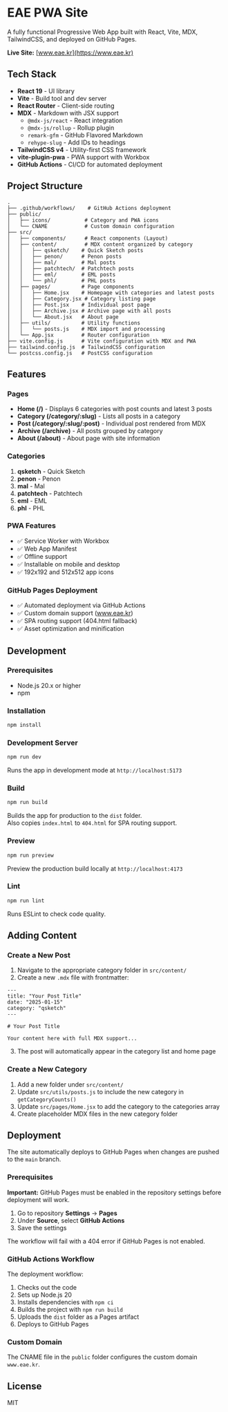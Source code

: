 # EAE PWA Site

A fully functional Progressive Web App built with React, Vite, MDX, TailwindCSS, and deployed on GitHub Pages.

**Live Site:** [www.eae.kr](https://www.eae.kr)

## Tech Stack

- **React 19** - UI library
- **Vite** - Build tool and dev server
- **React Router** - Client-side routing
- **MDX** - Markdown with JSX support
  - `@mdx-js/react` - React integration
  - `@mdx-js/rollup` - Rollup plugin
  - `remark-gfm` - GitHub Flavored Markdown
  - `rehype-slug` - Add IDs to headings
- **TailwindCSS v4** - Utility-first CSS framework
- **vite-plugin-pwa** - PWA support with Workbox
- **GitHub Actions** - CI/CD for automated deployment

## Project Structure

```
.
├── .github/workflows/    # GitHub Actions deployment
├── public/
│   ├── icons/           # Category and PWA icons
│   └── CNAME            # Custom domain configuration
├── src/
│   ├── components/      # React components (Layout)
│   ├── content/         # MDX content organized by category
│   │   ├── qsketch/    # Quick Sketch posts
│   │   ├── penon/      # Penon posts
│   │   ├── mal/        # Mal posts
│   │   ├── patchtech/  # Patchtech posts
│   │   ├── eml/        # EML posts
│   │   └── phl/        # PHL posts
│   ├── pages/          # Page components
│   │   ├── Home.jsx    # Homepage with categories and latest posts
│   │   ├── Category.jsx # Category listing page
│   │   ├── Post.jsx    # Individual post page
│   │   ├── Archive.jsx # Archive page with all posts
│   │   └── About.jsx   # About page
│   ├── utils/          # Utility functions
│   │   └── posts.js    # MDX import and processing
│   └── App.jsx         # Router configuration
├── vite.config.js      # Vite configuration with MDX and PWA
├── tailwind.config.js  # TailwindCSS configuration
└── postcss.config.js   # PostCSS configuration
```

## Features

### Pages

- **Home (/)** - Displays 6 categories with post counts and latest 3 posts
- **Category (/category/:slug)** - Lists all posts in a category
- **Post (/category/:slug/:post)** - Individual post rendered from MDX
- **Archive (/archive)** - All posts grouped by category
- **About (/about)** - About page with site information

### Categories

1. **qsketch** - Quick Sketch
2. **penon** - Penon
3. **mal** - Mal
4. **patchtech** - Patchtech
5. **eml** - EML
6. **phl** - PHL

### PWA Features

- ✅ Service Worker with Workbox
- ✅ Web App Manifest
- ✅ Offline support
- ✅ Installable on mobile and desktop
- ✅ 192x192 and 512x512 app icons

### GitHub Pages Deployment

- ✅ Automated deployment via GitHub Actions
- ✅ Custom domain support (www.eae.kr)
- ✅ SPA routing support (404.html fallback)
- ✅ Asset optimization and minification

## Development

### Prerequisites

- Node.js 20.x or higher
- npm

### Installation

```bash
npm install
```

### Development Server

```bash
npm run dev
```

Runs the app in development mode at `http://localhost:5173`

### Build

```bash
npm run build
```

Builds the app for production to the `dist` folder.  
Also copies `index.html` to `404.html` for SPA routing support.

### Preview

```bash
npm run preview
```

Preview the production build locally at `http://localhost:4173`

### Lint

```bash
npm run lint
```

Runs ESLint to check code quality.

## Adding Content

### Create a New Post

1. Navigate to the appropriate category folder in `src/content/`
2. Create a new `.mdx` file with frontmatter:

```mdx
---
title: "Your Post Title"
date: "2025-01-15"
category: "qsketch"
---

# Your Post Title

Your content here with full MDX support...
```

3. The post will automatically appear in the category list and home page

### Create a New Category

1. Add a new folder under `src/content/`
2. Update `src/utils/posts.js` to include the new category in `getCategoryCounts()`
3. Update `src/pages/Home.jsx` to add the category to the categories array
4. Create placeholder MDX files in the new category folder

## Deployment

The site automatically deploys to GitHub Pages when changes are pushed to the `main` branch.

### Prerequisites

**Important:** GitHub Pages must be enabled in the repository settings before deployment will work.

1. Go to repository **Settings** → **Pages**
2. Under **Source**, select **GitHub Actions**
3. Save the settings

The workflow will fail with a 404 error if GitHub Pages is not enabled.

### GitHub Actions Workflow

The deployment workflow:
1. Checks out the code
2. Sets up Node.js 20
3. Installs dependencies with `npm ci`
4. Builds the project with `npm run build`
5. Uploads the `dist` folder as a Pages artifact
6. Deploys to GitHub Pages

### Custom Domain

The CNAME file in the `public` folder configures the custom domain `www.eae.kr`.

## License

MIT
